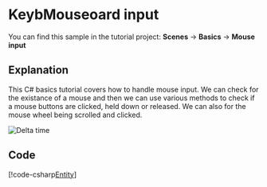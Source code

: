 # KeybMouseoard input
You can find this sample in the tutorial project: **Scenes** -> **Basics** -> **Mouse input** 

## Explanation
This C# basics tutorial covers how to handle mouse input. We can check for the existance of a mouse and then we can use various methods to check if a mouse buttons are clicked, held down or released. We can also for the mouse wheel being scrolled and clicked.

![Delta time](media/mouse-input.png)

## Code
[!code-csharp[Entity](..\..\..\Tutorials\Tutorials\Basics\MouseInput.cs)]
